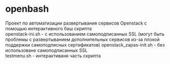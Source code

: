 # openbash  
Проект по автоматизации развертывания сервисов Openstack с помощью интерактивного баш скрипта  
openstack-ini.sh - с использованием самоподписанных SSL (могут быть проблемы с развертыванием дополнительных сервисов из-за плохой поддержки самоподписных сертификатов)
openstack_zapas-init.sh - без использоване самоподписанных SSL  
testmenu.sh - интерактиваня часть скрипта  
